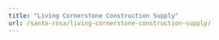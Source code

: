 ```yaml
---
title: "Living Cornerstone Construction Supply"
url: /santa-rosa/living-cornerstone-construction-supply/
---
```

